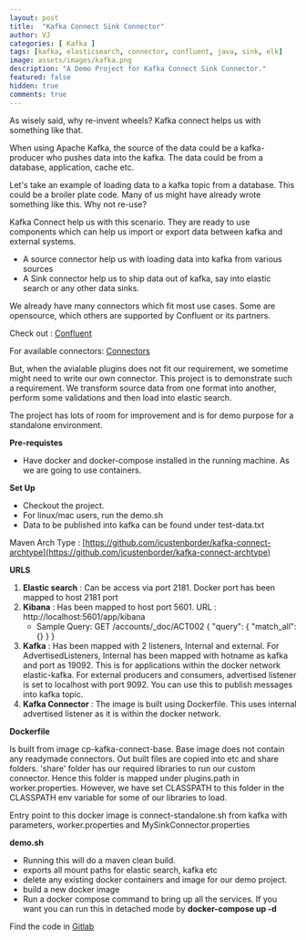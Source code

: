 ```yaml
---
layout: post
title:  "Kafka Connect Sink Connector"
author: VJ
categories: [ Kafka ]
tags: [kafka, elasticsearch, connector, confluent, java, sink, elk]
image: assets/images/kafka.png
description: "A Demo Project for Kafka Connect Sink Connector."
featured: false
hidden: true
comments: true
---
```

As wisely said, why re-invent wheels? Kafka connect helps us with something like that.

When using Apache Kafka, the source of the data could be a kafka-producer who pushes data into the kafka. The data could be from a database, application, cache etc. 

Let's take an example of loading data to a kafka topic from a database. This could be a broiler plate code. Many of us might have already wrote something like this. Why not re-use?

Kafka Connect help us with this scenario. They are ready to use components which can help us import or export data between kafka and external systems.

- A source connector help us with loading data into kafka from various sources
- A Sink connector help us to ship data out of kafka, say into elastic search or any other data sinks.


We already have many connectors which fit most use cases. Some are opensource, which others are supported by Confluent or its partners. 

Check out : [Confluent](https://docs.confluent.io/current/connect/index.html)

For available connectors: [Connectors](https://www.confluent.io/hub/?_ga=2.61129070.312483398.1596463018-44691259.1595303352)

But, when the avialable plugins does not fit our requirement, we sometime might need to write our own connector. This project is to demonstrate such a requirement. We transform source data from one format into another, perform some validations and then load into elastic search.

The project has lots of room for improvement and is for demo purpose for a standalone environment.

**Pre-requistes**

- Have docker and docker-compose installed in the running machine. As we are going to use containers.

**Set Up**

- Checkout the project.
- For linux/mac users, run the demo.sh
- Data to be published into kafka can be found under test-data.txt


Maven Arch Type : [https://github.com/jcustenborder/kafka-connect-archtype](https://github.com/jcustenborder/kafka-connect-archtype)


**URLS**

1. **Elastic search** : Can be access via port 2181. Docker port has been mapped to host 2181 port
2. **Kibana** : Has been mapped to host port 5601. URL :  http://localhost:5601/app/kibana
    - Sample Query: 
        GET /accounts/_doc/ACT002
        {
            "query": {
            "match_all": {}
            }
        }
3. **Kafka** : Has been mapped with 2 listeners, Internal and external. For AdvertisedListeners, Internal has been mapped with hotname as kafka and port as 19092. This is for applications within the docker network elastic-kafka. For external producers and consumers, advertised listener is set to localhost with port 9092. You can use this to publish messages into kafka topic.
4. **Kafka Connector** : The image is built using Dockerfile. This uses internal advertised listener as it is within the docker network. 


**Dockerfile**

Is built from image cp-kafka-connect-base. Base image does not contain any readymade connectors. Out built files are copied into etc and share folders. 'share' folder has our required libraries to run our custom connector. Hence this folder is mapped under plugins.path in worker.properties. However, we have set CLASSPATH to this folder in the CLASSPATH env variable for some of our libraries to load.

Entry point to this docker image is connect-standalone.sh from kafka with parameters, worker.properties and MySinkConnector.properties


**demo.sh**

- Running this will do a maven clean build.
- exports all mount paths for elastic search, kafka etc
- delete any existing docker containers and image for our demo project.
- build a new docker image
- Run a docker compose command to bring up all the services. If you want you can run this in detached mode by **docker-compose up -d**

Find the code in [Gitlab](https://gitlab.com/gunnervj/demo-sink-elastic)